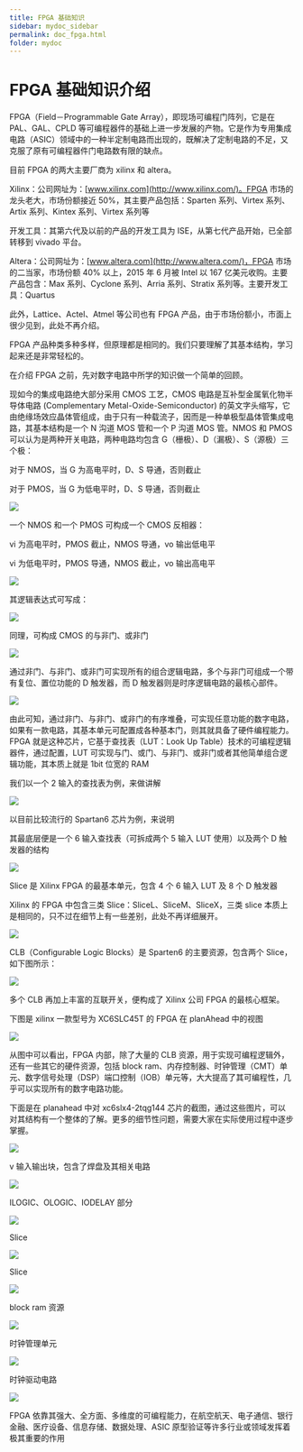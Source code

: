 ```yaml
---
title: FPGA 基础知识
sidebar: mydoc_sidebar
permalink: doc_fpga.html
folder: mydoc
---
```

# FPGA 基础知识介绍

FPGA（Field－Programmable Gate Array），即现场可编程门阵列，它是在 PAL、GAL、CPLD 等可编程器件的基础上进一步发展的产物。它是作为专用集成电路（ASIC）领域中的一种半定制电路而出现的，既解决了定制电路的不足，又克服了原有可编程器件门电路数有限的缺点。

目前 FPGA 的两大主要厂商为 xilinx 和 altera。

Xilinx：公司网址为：[www.xilinx.com](http://www.xilinx.com/)。FPGA 市场的龙头老大，市场份额接近 50%，其主要产品包括：Sparten 系列、Virtex 系列、Artix 系列、Kintex 系列、Virtex 系列等

开发工具：其第六代及以前的产品的开发工具为 ISE，从第七代产品开始，已全部转移到 vivado 平台。

Altera：公司网址为：[www.altera.com](http://www.altera.com/)，FPGA 市场的二当家，市场份额 40% 以上，2015 年 6 月被 Intel 以 167 亿美元收购。主要产品包含：Max 系列、Cyclone 系列、Arria 系列、Stratix 系列等。主要开发工具：Quartus

此外，Lattice、Actel、Atmel 等公司也有 FPGA 产品，由于市场份额小，市面上很少见到，此处不再介绍。

FPGA 产品种类多种多样，但原理都是相同的。我们只要理解了其基本结构，学习起来还是非常轻松的。

在介绍 FPGA 之前，先对数字电路中所学的知识做一个简单的回顾。

现如今的集成电路绝大部分采用 CMOS 工艺，CMOS 电路是互补型金属氧化物半导体电路 (Complementary Metal-Oxide-Semiconductor) 的英文字头缩写，它由绝缘场效应晶体管组成，由于只有一种载流子，因而是一种单极型晶体管集成电路，其基本结构是一个 N 沟道 MOS 管和一个 P 沟道 MOS 管。NMOS 和 PMOS 可以认为是两种开关电路，两种电路均包含 G（栅极）、D（漏极）、S（源极）三个极：

对于 NMOS，当 G 为高电平时，D、S 导通，否则截止

对于 PMOS，当 G 为低电平时，D、S 导通，否则截止

![](images/fpga/1.png)

一个 NMOS 和一个 PMOS 可构成一个 CMOS 反相器：

vi 为高电平时，PMOS 截止，NMOS 导通，vo 输出低电平

vi 为低电平时，PMOS 导通，NMOS 截止，vo 输出高电平

![](images/fpga/2.png)

其逻辑表达式可写成：

![](images/fpga/3.png)

同理，可构成 CMOS 的与非门、或非门

![](images/fpga/4.png)

通过非门、与非门、或非门可实现所有的组合逻辑电路，多个与非门可组成一个带有复位、置位功能的 D 触发器，而 D 触发器则是时序逻辑电路的最核心部件。

![](images/fpga/5.png)

由此可知，通过非门、与非门、或非门的有序堆叠，可实现任意功能的数字电路，如果有一款电路，其基本单元可配置成各种基本门，则其就具备了硬件编程能力。FPGA 就是这种芯片，它基于查找表（LUT：Look Up Table）技术的可编程逻辑器件，通过配置，LUT 可实现与门、或门、与非门、或非门或者其他简单组合逻辑功能，其本质上就是 1bit 位宽的 RAM

我们以一个 2 输入的查找表为例，来做讲解

![](images/fpga/6.png)

以目前比较流行的 Spartan6 芯片为例，来说明

其最底层便是一个 6 输入查找表（可拆成两个 5 输入 LUT 使用）以及两个 D 触发器的结构

![](images/fpga/7.png)

Slice 是 Xilinx FPGA 的最基本单元，包含 4 个 6 输入 LUT 及 8 个 D 触发器

Xilinx 的 FPGA 中包含三类 Slice：SliceL、SliceM、SliceX，三类 slice 本质上是相同的，只不过在细节上有一些差别，此处不再详细展开。

![](images/fpga/8.png)

CLB（Configurable Logic Blocks）是 Sparten6 的主要资源，包含两个 Slice，如下图所示：

![](images/fpga/9.png)

多个 CLB 再加上丰富的互联开关，便构成了 Xilinx 公司 FPGA 的最核心框架。

下图是 xilinx 一款型号为 XC6SLC45T 的 FPGA 在 planAhead 中的视图

![](images/fpga/10.png)

从图中可以看出，FPGA 内部，除了大量的 CLB 资源，用于实现可编程逻辑外，还有一些其它的硬件资源，包括 block ram、内存控制器、时钟管理（CMT）单元、数字信号处理（DSP）端口控制（IOB）单元等，大大提高了其可编程性，几乎可以实现所有的数字电路功能。

下面是在 planahead 中对 xc6slx4-2tqg144 芯片的截图，通过这些图片，可以对其结构有一个整体的了解。更多的细节性问题，需要大家在实际使用过程中逐步掌握。

![](images/fpga/11.png)

v
输入输出块，包含了焊盘及其相关电路

![](images/fpga/12.png)

ILOGIC、OLOGIC、IODELAY 部分

![](images/fpga/13.png)

Slice

![](images/fpga/14.png)

Slice

![](images/fpga/15.png)

block ram 资源

![](images/fpga/16.png)

时钟管理单元

![](images/fpga/17.png)

时钟驱动电路

![](images/fpga/18.png)

FPGA 依靠其强大、全方面、多维度的可编程能力，在航空航天、电子通信、银行金融、医疗设备、信息存储、数据处理、ASIC 原型验证等许多行业或领域发挥着极其重要的作用
